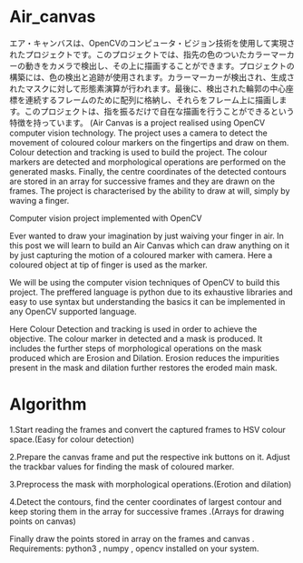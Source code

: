 # Air_canvas

エア・キャンバスは、OpenCVのコンピュータ・ビジョン技術を使用して実現されたプロジェクトです。このプロジェクトでは、指先の色のついたカラーマーカーの動きをカメラで検出し、その上に描画することができます。プロジェクトの構築には、色の検出と追跡が使用されます。カラーマーカーが検出され、生成されたマスクに対して形態素演算が行われます。最後に、検出された輪郭の中心座標を連続するフレームのために配列に格納し、それらをフレーム上に描画します。このプロジェクトは、指を振るだけで自在な描画を行うことができるという特徴を持っています。
(Air Canvas is a project realised using OpenCV computer vision technology. The project uses a camera to detect the movement of coloured colour markers on the fingertips and draw on them. Colour detection and tracking is used to build the project. The colour markers are detected and morphological operations are performed on the generated masks. Finally, the centre coordinates of the detected contours are stored in an array for successive frames and they are drawn on the frames. The project is characterised by the ability to draw at will, simply by waving a finger.


Computer vision project implemented with OpenCV

Ever wanted to draw your imagination by just waiving your finger in air. In this post we will learn to build an Air Canvas which can draw anything on it by just capturing the motion of a coloured marker with camera. Here a coloured object at tip of finger is used as the marker.

We will be using the computer vision techniques of OpenCV to build this project. The preffered language is python due to its exhaustive libraries and easy to use syntax but understanding the basics it can be implemented in any OpenCV supported language.

Here Colour Detection and tracking is used in order to achieve the objective. The colour marker in detected and a mask is produced. It includes the further steps of morphological operations on the mask produced which are Erosion and Dilation. Erosion reduces the impurities present in the mask and dilation further restores the eroded main mask.

# Algorithm
1.Start reading the frames and convert the captured frames to HSV colour space.(Easy for colour detection)

2.Prepare the canvas frame and put the respective ink buttons on it. Adjust the trackbar values for finding the mask of coloured marker.

3.Preprocess the mask with morphological operations.(Erotion and dilation)

4.Detect the contours, find the center coordinates of largest contour and keep storing them in the array for successive frames .(Arrays for drawing points on canvas)

Finally draw the points stored in array on the frames and canvas .
Requirements: python3 , numpy , opencv installed on your system.
